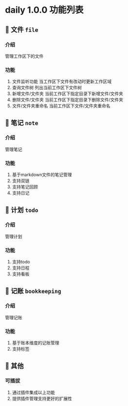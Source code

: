 # daily 1.0.0 功能列表

## 🚧 文件 `file`

### 介绍

管理工作区下的文件

### 功能

1. 文件监听功能
    当工作区下文件有改动时更新工作区域
2. 查询文件树
    列出当前工作区下文件树
2. 新增文件/文件夹
    当前工作区下指定目录下新增文件/文件夹
3. 删除文件/文件夹
    当前工作区下指定目录下删除文件/文件夹
4. 文件/文件夹重命名
    当前工作区下文件/文件夹重命名
    
## 🚧 笔记 `note`

### 介绍

管理笔记

### 功能

1. 基于markdown文件的笔记管理
2. 支持双链
3. 支持笔记回顾
4. 支持日记

## 🚧 计划 `todo`

### 介绍

管理计划

### 功能

1. 支持todo
2. 支持日程
3. 支持看板

## 🚧 记账 `bookkeeping`

### 介绍

管理记账

### 功能

1. 基于账本维度的记账管理
2. 支持标签

## 🚧 其他 

### 可插拔

1. 通过插件集成以上功能
2. 提供插件管理支持更好的扩展性